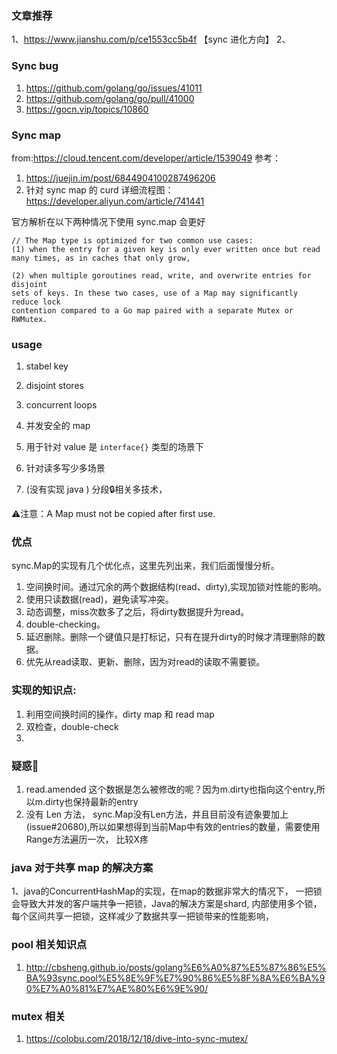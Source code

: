### 文章推荐
1、https://www.jianshu.com/p/ce1553cc5b4f 【sync 进化方向】
2、

### Sync bug 
1. https://github.com/golang/go/issues/41011
2. https://github.com/golang/go/pull/41000
3. https://gocn.vip/topics/10860


### Sync map 
from:https://cloud.tencent.com/developer/article/1539049
参考：
1. https://juejin.im/post/6844904100287496206 
2. 针对 sync map 的 curd 详细流程图：https://developer.aliyun.com/article/741441

官方解析在以下两种情况下使用 sync.map 会更好
```
// The Map type is optimized for two common use cases: 
(1) when the entry for a given key is only ever written once but read many times, as in caches that only grow,

(2) when multiple goroutines read, write, and overwrite entries for disjoint
sets of keys. In these two cases, use of a Map may significantly reduce lock
contention compared to a Go map paired with a separate Mutex or RWMutex.
```

### usage 
1. stabel key 
2. disjoint stores 
3. concurrent loops 


1. 并发安全的 map 
2. 用于针对 value 是 `interface{}` 类型的场景下
3. 针对读多写少多场景
4. (没有实现 java ) 分段🔒相关多技术，


⚠️注意：A Map must not be copied after first use.

### 优点
sync.Map的实现有几个优化点，这里先列出来，我们后面慢慢分析。

1. 空间换时间。通过冗余的两个数据结构(read、dirty),实现加锁对性能的影响。
2. 使用只读数据(read)，避免读写冲突。
3. 动态调整，miss次数多了之后，将dirty数据提升为read。
4. double-checking。
5. 延迟删除。删除一个键值只是打标记，只有在提升dirty的时候才清理删除的数据。
6. 优先从read读取、更新、删除，因为对read的读取不需要锁。


### 实现的知识点:
1. 利用空间换时间的操作，dirty map 和  read map 
2. 双检查，double-check
3. 

### 疑惑🤔 
1. read.amended 这个数据是怎么被修改的呢？因为m.dirty也指向这个entry,所以m.dirty也保持最新的entry
2. 没有 Len 方法， 
sync.Map没有Len方法，并且目前没有迹象要加上 (issue#20680),所以如果想得到当前Map中有效的entries的数量，需要使用Range方法遍历一次， 比较X疼



### java 对于共享 map 的解决方案
1、java的ConcurrentHashMap的实现，在map的数据非常大的情况下，
一把锁会导致大并发的客户端共争一把锁，Java的解决方案是shard, 内部使用多个锁，
每个区间共享一把锁，这样减少了数据共享一把锁带来的性能影响，

### pool 相关知识点
1. http://cbsheng.github.io/posts/golang%E6%A0%87%E5%87%86%E5%BA%93sync.pool%E5%8E%9F%E7%90%86%E5%8F%8A%E6%BA%90%E7%A0%81%E7%AE%80%E6%9E%90/

### mutex 相关
1. https://colobu.com/2018/12/18/dive-into-sync-mutex/